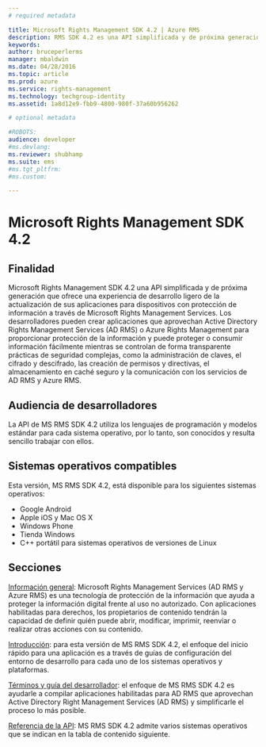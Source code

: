 ```yaml
---
# required metadata

title: Microsoft Rights Management SDK 4.2 | Azure RMS
description: RMS SDK 4.2 es una API simplificada y de próxima generación que ofrece una experiencia de desarrollo ligero de la actualización de sus aplicaciones para dispositivos con protección de información.
keywords:
author: bruceperlerms
manager: mbaldwin
ms.date: 04/28/2016
ms.topic: article
ms.prod: azure
ms.service: rights-management
ms.technology: techgroup-identity
ms.assetid: 1a8d12e9-fbb9-4800-980f-37a60b956262

# optional metadata

#ROBOTS:
audience: developer
#ms.devlang:
ms.reviewer: shubhamp
ms.suite: ems
#ms.tgt_pltfrm:
#ms.custom:

---
```


# Microsoft Rights Management SDK 4.2

## Finalidad ##

Microsoft Rights Management SDK 4.2 una API simplificada y de próxima generación que ofrece una experiencia de desarrollo ligero de la actualización de sus aplicaciones para dispositivos con protección de información a través de Microsoft Rights Management Services. Los desarrolladores pueden crear aplicaciones que aprovechan Active Directory Rights Management Services (AD RMS) o Azure Rights Management para proporcionar protección de la información y puede proteger o consumir información fácilmente mientras se controlan de forma transparente prácticas de seguridad complejas, como la administración de claves, el cifrado y descifrado, las creación de permisos y directivas, el almacenamiento en caché seguro y la comunicación con los servicios de AD RMS y Azure RMS.

## Audiencia de desarrolladores ##

La API de MS RMS SDK 4.2 utiliza los lenguajes de programación y modelos estándar para cada sistema operativo, por lo tanto, son conocidos y resulta sencillo trabajar con ellos.

## Sistemas operativos compatibles ##

Esta versión, MS RMS SDK 4.2, está disponible para los siguientes sistemas operativos:

- Google Android
- Apple iOS y Mac OS X
- Windows Phone
- Tienda Windows
- C++ portátil para sistemas operativos de versiones de Linux

## Secciones ##

[Información general](overview.md): Microsoft Rights Management Services (AD RMS y Azure RMS) es una tecnología de protección de la información que ayuda a proteger la información digital frente al uso no autorizado. Con aplicaciones habilitadas para derechos, los propietarios de contenido tendrán la capacidad de definir quién puede abrir, modificar, imprimir, reenviar o realizar otras acciones con su contenido.

[Introducción](get-started.md): para esta versión de MS RMS SDK 4.2, el enfoque del inicio rápido para una aplicación es a través de guías de configuración del entorno de desarrollo para cada uno de los sistemas operativos y plataformas.

[Términos y guía del desarrollador](core-concepts.md): el enfoque de MS RMS SDK 4.2 es ayudarle a compilar aplicaciones habilitadas para AD RMS que aprovechan Active Directory Right Management Services (AD RMS) y simplificarle el proceso lo más posible.

[Referencia de la API](api-reference-4-2.md): MS RMS SDK 4.2 admite varios sistemas operativos que se indican en la tabla de contenido siguiente.

 

 

 


<!--HONumber=Apr16_HO3-->


